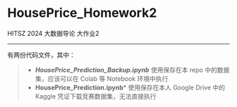 # HousePrice_Homework2
HITSZ 2024 大数据导论 大作业2

---

有两份代码文件，其中：
> * ***HousePrice_Prediction_Backup.ipynb*** 使用保存在本 repo 中的数据集，应该可以在 Colab 等 Notebook 环境中执行
> * **HousePrice_Prediction.ipynb*** 使用保存在本人 Google Drive 中的 Kaggle 凭证下载竞赛数据集，无法直接执行
